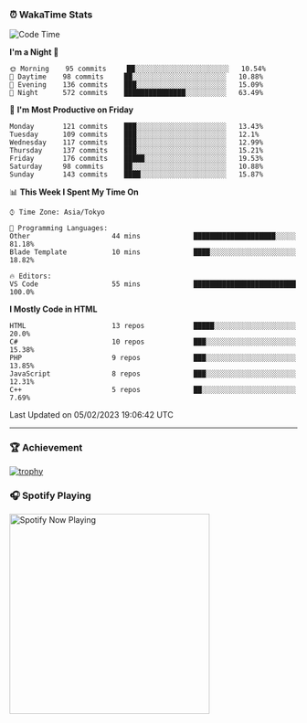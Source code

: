 ### ⏰ WakaTime Stats


<!--START_SECTION:waka-->
![Code Time](http://img.shields.io/badge/Code%20Time-511%20hrs%2041%20mins-blue)

**I'm a Night 🦉** 

```text
🌞 Morning    95 commits     ██░░░░░░░░░░░░░░░░░░░░░░░   10.54% 
🌆 Daytime    98 commits     ██░░░░░░░░░░░░░░░░░░░░░░░   10.88% 
🌃 Evening    136 commits    ███░░░░░░░░░░░░░░░░░░░░░░   15.09% 
🌙 Night      572 commits    ███████████████░░░░░░░░░░   63.49%

```
📅 **I'm Most Productive on Friday** 

```text
Monday       121 commits    ███░░░░░░░░░░░░░░░░░░░░░░   13.43% 
Tuesday      109 commits    ███░░░░░░░░░░░░░░░░░░░░░░   12.1% 
Wednesday    117 commits    ███░░░░░░░░░░░░░░░░░░░░░░   12.99% 
Thursday     137 commits    ███░░░░░░░░░░░░░░░░░░░░░░   15.21% 
Friday       176 commits    █████░░░░░░░░░░░░░░░░░░░░   19.53% 
Saturday     98 commits     ██░░░░░░░░░░░░░░░░░░░░░░░   10.88% 
Sunday       143 commits    ████░░░░░░░░░░░░░░░░░░░░░   15.87%

```


📊 **This Week I Spent My Time On** 

```text
⌚︎ Time Zone: Asia/Tokyo

💬 Programming Languages: 
Other                    44 mins             ████████████████████░░░░░   81.18% 
Blade Template           10 mins             ████░░░░░░░░░░░░░░░░░░░░░   18.82%

🔥 Editors: 
VS Code                  55 mins             █████████████████████████   100.0%

```

**I Mostly Code in HTML** 

```text
HTML                     13 repos            █████░░░░░░░░░░░░░░░░░░░░   20.0% 
C#                       10 repos            ███░░░░░░░░░░░░░░░░░░░░░░   15.38% 
PHP                      9 repos             ███░░░░░░░░░░░░░░░░░░░░░░   13.85% 
JavaScript               8 repos             ███░░░░░░░░░░░░░░░░░░░░░░   12.31% 
C++                      5 repos             ██░░░░░░░░░░░░░░░░░░░░░░░   7.69%

```



 Last Updated on 05/02/2023 19:06:42 UTC
<!--END_SECTION:waka-->

---

### 🏆 Achievement

[![trophy](https://github-profile-trophy.vercel.app/?username=Slime-hatena&theme=flat&no-bg=true&no-frame=true&column=8)](https://github.com/ryo-ma/github-profile-trophy)

### 🎧 Spotify Playing

[<img src="https://spotify-now-playing-slime-hatena.vercel.app/api/spotify-playing" alt="Spotify Now Playing" width="350" />](https://open.spotify.com/user/slime_hatena)

<!--
**Slime-hatena/Slime-hatena** is a ✨ _special_ ✨ repository because its `README.md` (this file) appears on your GitHub profile.

Here are some ideas to get you started:

- 🔭 I’m currently working on ...
- 🌱 I’m currently learning ...
- 👯 I’m looking to collaborate on ...
- 🤔 I’m looking for help with ...
- 💬 Ask me about ...
- 📫 How to reach me: ...
- 😄 Pronouns: ...
- ⚡ Fun fact: ...
-->
